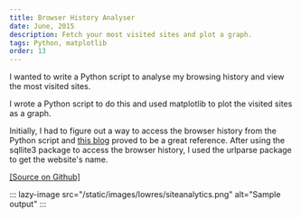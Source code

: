 ```yaml
---
title: Browser History Analyser
date: June, 2015
description: Fetch your most visited sites and plot a graph.
tags: Python, matplotlib
order: 13
---
```


I wanted to write a Python script to analyse my browsing history and view the most visited sites.

I wrote a Python script to do this and used matplotlib to plot the visited sites as a graph.

Initially, I had to figure out a way to access the browser history from the Python script and [this blog](http://digital-forensics.sans.org/blog/2010/01/21/google-chrome-forensics/) proved to be a great reference. After using the sqllite3 package to access the browser history, I used the urlparse package to get the website's name.

[[Source on Github]](https://github.com/astronomersiva/SnoopMyself)

::: lazy-image src="/static/images/lowres/siteanalytics.png" alt="Sample output" :::
